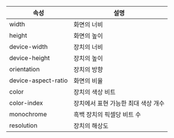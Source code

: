 | 속성                | 설명                                |
| ------------------- | ----------------------------------- |
| width               | 화면의 너비                         |
| height              | 화면의 높이                         |
| device-width        | 장치의 너비                         |
| device-height       | 장치의 높이                         |
| orientation         | 장치의 방향                         |
| device-aspect-ratio | 화면의 비율                         |
| color               | 장치의 색상 비트                    |
| color-index         | 장치에서 표현 가능한 최대 색상 개수 |
| monochrome          | 흑백 장치의 픽셀당 비트 수          |
| resolution          | 장치의 해상도                       |
